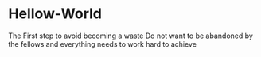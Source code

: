 # Hellow-World
The First step to avoid becoming a waste
Do not want to be abandoned by the fellows and everything needs to work hard to achieve
